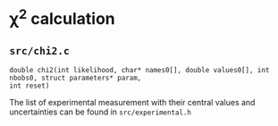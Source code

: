 # &chi;<sup>2</sup> calculation


## `src/chi2.c`

~~~~
double chi2(int likelihood, char* names0[], double values0[], int nbobs0, struct parameters* param,
int reset)
~~~~

The list of experimental measurement with their central values and uncertainties can be found in
`src/experimental.h`
